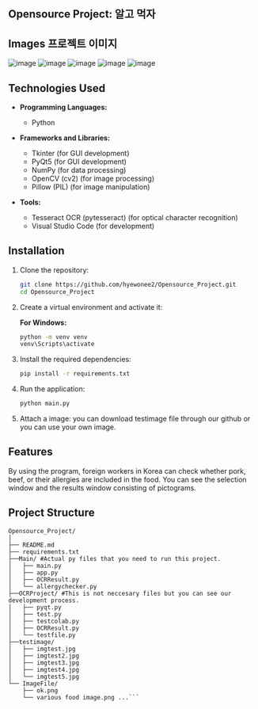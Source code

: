 ## Opensource Project: 알고 먹자

## Images 프로젝트 이미지
![image](https://github.com/hyewonee2/Opensource_Project/assets/165885976/efdcfb1b-b269-455d-ad63-53e3e195026e)
![image](https://github.com/hyewonee2/Opensource_Project/assets/165885976/d2114204-55b8-49ad-b96d-a2abba365e0a)
![image](https://github.com/hyewonee2/Opensource_Project/assets/165885976/f74bf9bf-b2ac-4d02-809c-561e7dd424ed)
![image](https://github.com/hyewonee2/Opensource_Project/assets/165885976/ea08257c-2a52-4cc7-be5b-fe5e3ad4d972)
![image](https://github.com/hyewonee2/Opensource_Project/assets/165885976/e94b8784-f9dd-4391-b919-100101256e5a)





 ## Technologies Used

- **Programming Languages:**
  - Python

- **Frameworks and Libraries:**
  - Tkinter (for GUI development)
  - PyQt5 (for GUI development)
  - NumPy (for data processing)
  - OpenCV (cv2) (for image processing)
  - Pillow (PIL) (for image manipulation)

- **Tools:**
  - Tesseract OCR (pytesseract) (for optical character recognition)
  - Visual Studio Code (for development)

## Installation

1. Clone the repository:
    ```bash
    git clone https://github.com/hyewonee2/Opensource_Project.git
    cd Opensource_Project
    ```

2. Create a virtual environment and activate it:

    **For Windows:**
    ```bash
    python -m venv venv
    venv\Scripts\activate
    ```

3. Install the required dependencies:
    ```bash
    pip install -r requirements.txt
    ```

4. Run the application:
    ```bash
    python main.py
    ```
5. Attach a image:
 you can download testimage file through our github or you can use your own image.

## Features
  By using the program, foreign workers in Korea can check whether pork, beef, or their allergies are included in the food. You can see the selection window and the results window consisting of pictograms.
  
## Project Structure

```  
Opensource_Project/
│
├── README.md
├── requirements.txt
├──Main/ #Actual py files that you need to run this project.
│   ├── main.py
│   ├── app.py
│   ├── OCRResult.py
│   └── allergychecker.py
├──OCRProject/ #This is not neccesary files but you can see our development process.
│   ├── pyqt.py
│   ├── test.py
│   ├── testcolab.py
│   ├── OCRResult.py
│   └── testfile.py
├──testimage/
│   ├── imgtest.jpg
│   ├── imgtest2.jpg
│   ├── imgtest3.jpg
│   ├── imgtest4.jpg
│   └── imgtest5.jpg
└── ImageFile/
    ├── ok.png
    └── various food image.png ...```
